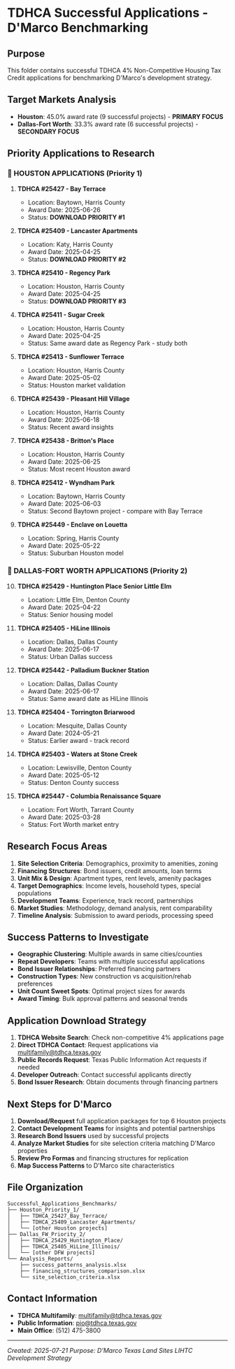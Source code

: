 # TDHCA Successful Applications - D'Marco Benchmarking

## Purpose
This folder contains successful TDHCA 4% Non-Competitive Housing Tax Credit applications for benchmarking D'Marco's development strategy.

## Target Markets Analysis
- **Houston**: 45.0% award rate (9 successful projects) - **PRIMARY FOCUS**
- **Dallas-Fort Worth**: 33.3% award rate (6 successful projects) - **SECONDARY FOCUS**

## Priority Applications to Research

### 🥇 HOUSTON APPLICATIONS (Priority 1)
1. **TDHCA #25427 - Bay Terrace**
   - Location: Baytown, Harris County
   - Award Date: 2025-06-26
   - Status: **DOWNLOAD PRIORITY #1**

2. **TDHCA #25409 - Lancaster Apartments**
   - Location: Katy, Harris County  
   - Award Date: 2025-04-25
   - Status: **DOWNLOAD PRIORITY #2**

3. **TDHCA #25410 - Regency Park**
   - Location: Houston, Harris County
   - Award Date: 2025-04-25
   - Status: **DOWNLOAD PRIORITY #3**

4. **TDHCA #25411 - Sugar Creek**
   - Location: Houston, Harris County
   - Award Date: 2025-04-25
   - Status: Same award date as Regency Park - study both

5. **TDHCA #25413 - Sunflower Terrace**
   - Location: Houston, Harris County
   - Award Date: 2025-05-02
   - Status: Houston market validation

6. **TDHCA #25439 - Pleasant Hill Village**
   - Location: Houston, Harris County
   - Award Date: 2025-06-18
   - Status: Recent award insights

7. **TDHCA #25438 - Britton's Place**
   - Location: Houston, Harris County
   - Award Date: 2025-06-25
   - Status: Most recent Houston award

8. **TDHCA #25412 - Wyndham Park**
   - Location: Baytown, Harris County
   - Award Date: 2025-06-03
   - Status: Second Baytown project - compare with Bay Terrace

9. **TDHCA #25449 - Enclave on Louetta**
   - Location: Spring, Harris County
   - Award Date: 2025-05-22
   - Status: Suburban Houston model

### 🥈 DALLAS-FORT WORTH APPLICATIONS (Priority 2)
10. **TDHCA #25429 - Huntington Place Senior Little Elm**
    - Location: Little Elm, Denton County
    - Award Date: 2025-04-22
    - Status: Senior housing model

11. **TDHCA #25405 - HiLine Illinois**
    - Location: Dallas, Dallas County
    - Award Date: 2025-06-17
    - Status: Urban Dallas success

12. **TDHCA #25442 - Palladium Buckner Station**
    - Location: Dallas, Dallas County
    - Award Date: 2025-06-17
    - Status: Same award date as HiLine Illinois

13. **TDHCA #25404 - Torrington Briarwood**
    - Location: Mesquite, Dallas County
    - Award Date: 2024-05-21
    - Status: Earlier award - track record

14. **TDHCA #25403 - Waters at Stone Creek**
    - Location: Lewisville, Denton County
    - Award Date: 2025-05-12
    - Status: Denton County success

15. **TDHCA #25447 - Columbia Renaissance Square**
    - Location: Fort Worth, Tarrant County
    - Award Date: 2025-03-28
    - Status: Fort Worth market entry

## Research Focus Areas
1. **Site Selection Criteria**: Demographics, proximity to amenities, zoning
2. **Financing Structures**: Bond issuers, credit amounts, loan terms
3. **Unit Mix & Design**: Apartment types, rent levels, amenity packages  
4. **Target Demographics**: Income levels, household types, special populations
5. **Development Teams**: Experience, track record, partnerships
6. **Market Studies**: Methodology, demand analysis, rent comparability
7. **Timeline Analysis**: Submission to award periods, processing speed

## Success Patterns to Investigate
- **Geographic Clustering**: Multiple awards in same cities/counties
- **Repeat Developers**: Teams with multiple successful applications
- **Bond Issuer Relationships**: Preferred financing partners
- **Construction Types**: New construction vs acquisition/rehab preferences
- **Unit Count Sweet Spots**: Optimal project sizes for awards
- **Award Timing**: Bulk approval patterns and seasonal trends

## Application Download Strategy
1. **TDHCA Website Search**: Check non-competitive 4% applications page
2. **Direct TDHCA Contact**: Request applications via multifamily@tdhca.texas.gov
3. **Public Records Request**: Texas Public Information Act requests if needed
4. **Developer Outreach**: Contact successful applicants directly
5. **Bond Issuer Research**: Obtain documents through financing partners

## Next Steps for D'Marco
1. **Download/Request** full application packages for top 6 Houston projects
2. **Contact Development Teams** for insights and potential partnerships
3. **Research Bond Issuers** used by successful projects
4. **Analyze Market Studies** for site selection criteria matching D'Marco properties
5. **Review Pro Formas** and financing structures for replication
6. **Map Success Patterns** to D'Marco site characteristics

## File Organization
```
Successful_Applications_Benchmarks/
├── Houston_Priority_1/
│   ├── TDHCA_25427_Bay_Terrace/
│   ├── TDHCA_25409_Lancaster_Apartments/
│   └── [other Houston projects]
├── Dallas_FW_Priority_2/
│   ├── TDHCA_25429_Huntington_Place/
│   ├── TDHCA_25405_HiLine_Illinois/
│   └── [other DFW projects]
└── Analysis_Reports/
    ├── success_patterns_analysis.xlsx
    ├── financing_structures_comparison.xlsx
    └── site_selection_criteria.xlsx
```

## Contact Information
- **TDHCA Multifamily**: multifamily@tdhca.texas.gov
- **Public Information**: pio@tdhca.texas.gov
- **Main Office**: (512) 475-3800

---
*Created: 2025-07-21*
*Purpose: D'Marco Texas Land Sites LIHTC Development Strategy*